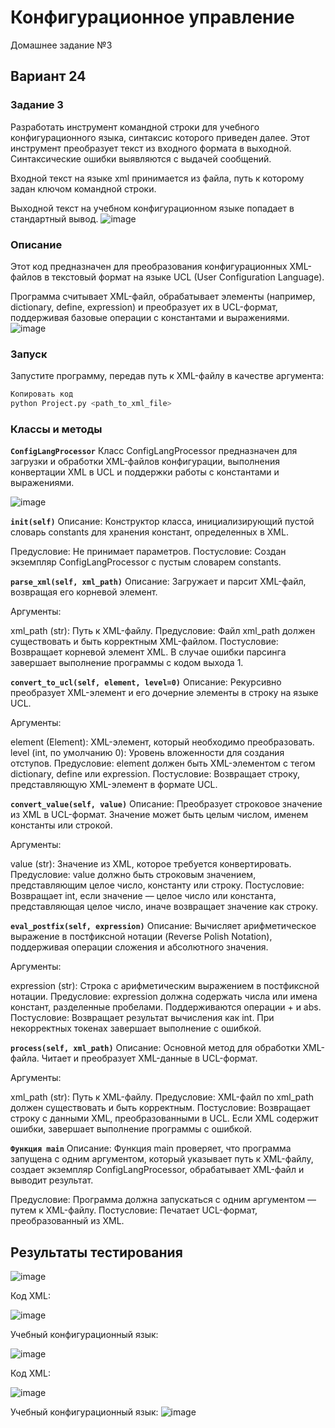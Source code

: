 # Конфигурационное управление
Домашнее задание №3
## Вариант 24
### Задание 3
Разработать инструмент командной строки для учебного конфигурационного языка, синтаксис которого приведен далее.
Этот инструмент преобразует текст из входного формата в выходной. Синтаксические ошибки выявляются с выдачей сообщений.

Входной текст на языке xml принимается из файла, путь к которому задан ключом командной строки. 

Выходной текст на учебном конфигурационном языке попадает в стандартный вывод.
![image](https://github.com/user-attachments/assets/60ea6489-7efa-400d-8ac1-49389704be7c)

### Описание
Этот код предназначен для преобразования конфигурационных XML-файлов в текстовый формат на языке UCL (User Configuration Language).

Программа считывает XML-файл, обрабатывает элементы (например, dictionary, define, expression) и преобразует их в UCL-формат, 
поддерживая базовые операции с константами и выражениями.
![image](https://github.com/user-attachments/assets/78774178-3c91-4fec-8247-5360e3156eec)



### Запуск
Запустите программу, передав путь к XML-файлу в качестве аргумента:

```bash
Копировать код
python Project.py <path_to_xml_file>
```

### Классы и методы
**`ConfigLangProcessor`**
Класс ConfigLangProcessor предназначен для загрузки и обработки XML-файлов конфигурации, выполнения конвертации XML в UCL и поддержки работы с константами и выражениями.

![image](https://github.com/user-attachments/assets/763be867-c075-4896-bc15-d7c833e479e0)



**`init(self)`**
Описание:
Конструктор класса, инициализирующий пустой словарь constants для хранения констант, определенных в XML.

Предусловие: Не принимает параметров.
Постусловие: Создан экземпляр ConfigLangProcessor с пустым словарем constants.

**`parse_xml(self, xml_path)`**
Описание:
Загружает и парсит XML-файл, возвращая его корневой элемент.

Аргументы:

xml_path (str): Путь к XML-файлу.
Предусловие: Файл xml_path должен существовать и быть корректным XML-файлом.
Постусловие: Возвращает корневой элемент XML. В случае ошибки парсинга завершает выполнение программы с кодом выхода 1.

**`convert_to_ucl(self, element, level=0)`**
Описание:
Рекурсивно преобразует XML-элемент и его дочерние элементы в строку на языке UCL.

Аргументы:

element (Element): XML-элемент, который необходимо преобразовать.
level (int, по умолчанию 0): Уровень вложенности для создания отступов.
Предусловие: element должен быть XML-элементом с тегом dictionary, define или expression.
Постусловие: Возвращает строку, представляющую XML-элемент в формате UCL.

**`convert_value(self, value)`**
Описание:
Преобразует строковое значение из XML в UCL-формат. Значение может быть целым числом, именем константы или строкой.

Аргументы:

value (str): Значение из XML, которое требуется конвертировать.
Предусловие: value должно быть строковым значением, представляющим целое число, константу или строку.
Постусловие: Возвращает int, если значение — целое число или константа, представляющая целое число, иначе возвращает значение как строку.

**`eval_postfix(self, expression)`**
Описание:
Вычисляет арифметическое выражение в постфиксной нотации (Reverse Polish Notation), поддерживая операции сложения и абсолютного значения.

Аргументы:

expression (str): Строка с арифметическим выражением в постфиксной нотации.
Предусловие: expression должна содержать числа или имена констант, разделенные пробелами. Поддерживаются операции + и abs.
Постусловие: Возвращает результат вычисления как int. При некорректных токенах завершает выполнение с ошибкой.

**`process(self, xml_path)`**
Описание:
Основной метод для обработки XML-файла. Читает и преобразует XML-данные в UCL-формат.

Аргументы:

xml_path (str): Путь к XML-файлу.
Предусловие: XML-файл по xml_path должен существовать и быть корректным.
Постусловие: Возвращает строку с данными XML, преобразованными в UCL. Если XML содержит ошибки, завершает выполнение программы с ошибкой.

**`Функция main`**
Описание:
Функция main проверяет, что программа запущена с одним аргументом, который указывает путь к XML-файлу, создает экземпляр ConfigLangProcessor, обрабатывает XML-файл и выводит результат.

Предусловие: Программа должна запускаться с одним аргументом — путем к XML-файлу.
Постусловие: Печатает UCL-формат, преобразованный из XML.

## Результаты тестирования
![image](https://github.com/user-attachments/assets/ea70dafe-6de4-49af-9966-8fbf929ebc10)

Код XML:

![image](https://github.com/user-attachments/assets/c955c6b8-8655-4925-a1a2-ca528fabe8e7)

Учебный конфигурационный язык:

![image](https://github.com/user-attachments/assets/c2f87a89-62da-48d6-aa3f-bd10e51b9404)


Код XML:

![image](https://github.com/user-attachments/assets/c08b04e8-2b98-4154-aa3e-f53be04e3e7e)

Учебный конфигурационный язык:
![image](https://github.com/user-attachments/assets/2df45ff8-b53b-4f4f-b350-730c77189619)
